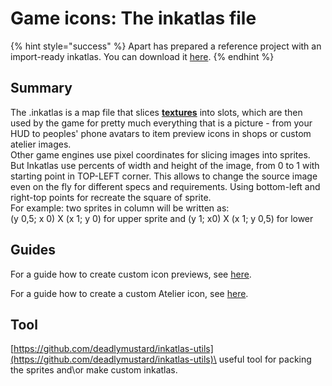 # Game icons: The inkatlas file

{% hint style="success" %}
Apart has prepared a reference project with an import-ready inkatlas. You can download it [here](https://mega.nz/file/vUUDEQxS#w66XKJ7acIsnXuJcOBEwPPDcm4GFtSa06MzZccAaX8Y).
{% endhint %}

## Summary

The .inkatlas is a map file that slices [**textures**](../textures/) into slots, which are then used by the game for pretty much everything that is a picture - from your HUD to peoples' phone avatars to item preview icons in shops or custom atelier images. \
Other game engines use pixel coordinates for slicing images into sprites. But Inkatlas use percents of width and  height of the image, from 0 to 1 with starting point in TOP-LEFT corner. This allows to change the source image even on the fly for different specs and requirements.  Using bottom-left and right-top points for recreate the square of sprite. \
For example: two sprites in column will be written as:\
(y 0,5; x 0) X (x 1; y 0) for upper sprite and (y 1; x0) X (x 1; y 0,5) for lower

## Guides

For a guide how to create custom icon previews, see [here](../modding-guides/custom-icons-and-ui/adding-items-preview-images/).

For a guide how to create a custom Atelier icon, see [here](../modding-guides/everything-else/adding-items-atelier-integration.md#generating-an-icon).



## Tool

[https://github.com/deadlymustard/inkatlas-utils](https://github.com/deadlymustard/inkatlas-utils)\
useful tool for packing the sprites and\or make custom inkatlas.
